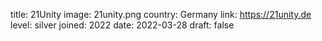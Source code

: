 title: 21Unity
image: 21unity.png
country: Germany
link: https://21unity.de
level: silver
joined: 2022
date: 2022-03-28
draft: false